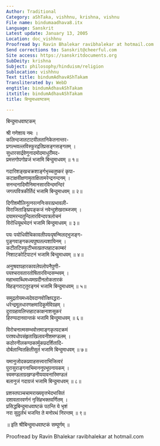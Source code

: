 ```yaml
---
Author: Traditional
Category: aShTaka, vishhnu, krishna, vishnu
File name: bindumaadhava8.itx
Language: Sanskrit
Latest update: January 13, 2005
Location: doc_vishhnu
Proofread by: Ravin Bhalekar ravibhalekar at hotmail.com
Send corrections to: Sanskrit@cheerful.com
Site access: https://sanskritdocuments.org
SubDeity: krishna
Subject: philosophy/hinduism/religion
Sublocation: vishhnu
Text title: bindumAdhavAShTakam
Transliterated by: WebD
engtitle: bindumAdhavAShTakam
itxtitle: bindumAdhavAShTakam
title: बिन्दुमाधवाष्टकम्

---
```

  
 बिन्दुमाधवाष्टकम्   
  
श्री गणेशाय नमः ।  
कलिन्दजातटाटवीलतानिकेतनान्तर-  
प्रगल्भवल्लविस्फुरद्रतिप्रसङ्गसङ्गतम् ।  
सुधारसार्द्रवेणुनादमोदमाधुरीमद-  
प्रमत्तगोपगोव्रजं भजामि बिन्दुमाधवम् ॥ १॥  
  
गदारिशङ्खचक्रशार्ङ्गभृच्चतुष्करं कृपा-  
कटाक्षवीक्षणामृताक्षितामरेन्द्रनन्दनम् ।  
सनन्दनादिमौनिमानसारविन्दमन्दिरं  
जगत्पवित्रकीर्तिदं भजामि बिन्दुमाधवम् ॥ २॥  
  
दिगीशमौलिनूत्नरत्ननिःसरत्प्रभावली-  
विराजिताङ्घ्रिपङ्कजं नवेन्दुशेखराब्जजम् ।  
दयामरन्दतुन्दिलारविन्दपत्रलोचनं  
विरोधियूथभेदनं भजामि बिन्दुमाधवम् ॥ ३॥  
  
पयः पयोधिवीचिकावलीपयःपृषन्मिलद्भुजङ्ग-  
पुङ्गवाङ्गकल्पपुष्पतल्पशायिनम् ।  
कटीतटिस्फुटीभवत्प्रतप्तहाटकाम्बरं  
निशाटकोटिपाटनं भजामि बिन्दुमाधवम् ॥ ४॥  
  
अनुश्रवापहारकावलेपलोपनैपुणी-  
पयश्चरावतारतोषितारविन्दसम्भवम् ।  
महाभवाब्धिमध्यमग्रदीनलोकतारकं  
विहङ्गराट्तुरङ्गमं भजामि बिन्दुमाधवम् ॥ ५॥  
  
समुद्रतोयमध्यदेवदानवोत्क्षिपद्धरा-  
धरेन्द्रमूलधारणक्षमादिकूर्मविग्रहम् ।  
दुराग्रहावलिप्तहाटकाक्षनाशसूकरं  
हिरण्यदानवान्तकं भजामि बिन्दुमाधवम् ॥ ६॥  
  
विरोचनात्मसम्भवोत्तमाङ्गकृत्पदक्रमं  
परश्वधोपसंहृताखिलावनीशमण्डलम् ।  
कठोरनीलकण्ठकार्मुकप्रदर्शितादि-  
दोर्बलान्वितक्षितीसुतं भजामि बिन्दुमाधवम् ॥ ७॥  
  
यमानुजोदकप्रवाहसत्त्वराभिजित्वरं  
पुरासुराङ्गनाभिमाननूपभूपनायकम् ।  
स्वमण्डलाग्रखण्डनीययावनारिमण्डलं  
बलानुजं गदाग्रजं भजामि बिन्दुमाधवम् ॥ ८॥  
  
प्रशस्तपञ्चचामराख्यवृत्तभेदभासितं  
दशावतारवर्णनं नृसिंहभक्तवर्णितम् ।  
प्रसिद्धबिन्दुमाधवाष्टकं पठन्ति ये भृशं  
नरा सुदुर्लभं भजन्ति ते मनोरथं निरन्तम् ॥ ९॥  
  
॥ इति श्रीबिन्दुमाधवाष्टकं सम्पूर्णम् ॥  
  
  
Proofread by Ravin Bhalekar ravibhalekar at hotmail.com  
